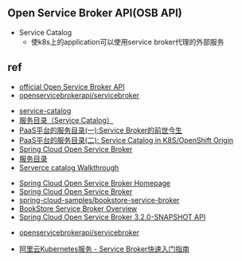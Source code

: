 

## Open Service Broker API(OSB API)
+ Service Catalog
    - 使k8s上的application可以使用service broker代理的外部服务

## ref
+ [official Open Service Broker API](https://www.openservicebrokerapi.org/)
+ [openservicebrokerapi/servicebroker](https://github.com/openservicebrokerapi/servicebroker/blob/master/spec.md#catalog-management)
<!-- k8s -->
+ [service-catalog](https://github.com/kubernetes-sigs/service-catalog)
+ [服务目录（Service Catalog）](https://jimmysong.io/kubernetes-handbook/concepts/service-catalog.html)
+ [PaaS平台的服务目录(一):Service Broker的前世今生](https://www.jianshu.com/p/52b3bc647996)
+ [PaaS平台的服务目录(二): Service Catalog in K8S/OpenShift Origin](https://www.jianshu.com/p/e4615868adac)
+ [Spring Cloud Open Service Broker](https://spring.io/projects/spring-cloud-open-service-broker#overview)
+ [服务目录](https://kubernetes.io/zh/docs/concepts/extend-kubernetes/service-catalog/)
+ [Serverce catalog Walkthrough](https://svc-cat.io/docs/walkthrough/#step-1---installing-the-ups-broker-server)
<!-- spring Cloud Open Service Broker -->
+ [Spring Cloud Open Service Broker Homepage](https://spring.io/projects/spring-cloud-open-service-broker#overview)
+ [Spring Cloud Open Service Broker](https://docs.spring.io/spring-cloud-open-service-broker/docs/3.2.0-SNAPSHOT/reference/)
+ [spring-cloud-samples/bookstore-service-broker](https://github.com/spring-cloud-samples/bookstore-service-broker)
+ [BookStore Service Broker Overview](https://spring.io/blog/2020/01/14/reactive-bookstore-service-broker)
+ [Spring Cloud Open Service Broker 3.2.0-SNAPSHOT API](https://docs.spring.io/spring-cloud-open-service-broker/docs/3.2.0-SNAPSHOT/apidocs/)
<!-- sample -->
+ [openservicebrokerapi/servicebroker](https://github.com/openservicebrokerapi/servicebroker/blob/master/gettingStarted.md#sample-service-brokers)
<!-- ali cloud -->
+ [阿里云Kubernetes服务 - Service Broker快速入门指南](https://developer.aliyun.com/article/592156)